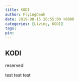 ```yaml
---
title: KODI
author: FlyingDeuk
date: 2019-08-15 20:55:00 +0800
categories: [Living, KODI]
tags:
pin:
---
```



## KODI

reserved


test test test

